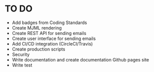 # TO DO

* Add badges from Coding Standards
* Create MJML rendering
* Create REST API for sending emails
* Create user interface for sending emails
* Add CI/CD integration (CircleCI/Travis)
* Create production scripts
* Security
* Write documentation and create documentation Github pages site
* Write test
